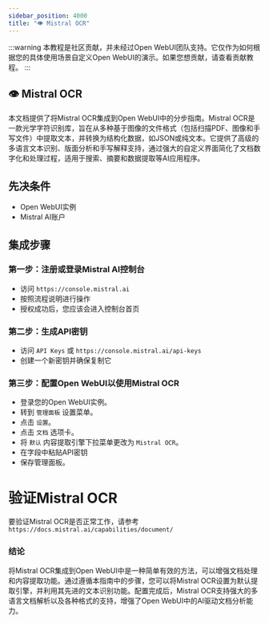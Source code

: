 ```yaml
---
sidebar_position: 4000
title: "👁️ Mistral OCR"
---
```


:::warning
本教程是社区贡献，并未经过Open WebUI团队支持。它仅作为如何根据您的具体使用场景自定义Open WebUI的演示。如果您想贡献，请查看贡献教程。
:::

## 👁️ Mistral OCR

本文档提供了将Mistral OCR集成到Open WebUI中的分步指南。Mistral OCR是一款光学字符识别库，旨在从多种基于图像的文件格式（包括扫描PDF、图像和手写文件）中提取文本，并转换为结构化数据，如JSON或纯文本。它提供了高级的多语言文本识别、版面分析和手写解释支持，通过强大的自定义界面简化了文档数字化和处理过程，适用于搜索、摘要和数据提取等AI应用程序。

先决条件
------------

* Open WebUI实例
* Mistral AI账户

集成步骤
----------------

### 第一步：注册或登录Mistral AI控制台

* 访问 `https://console.mistral.ai`
* 按照流程说明进行操作
* 授权成功后，您应该会进入控制台首页

### 第二步：生成API密钥

* 访问 `API Keys` 或 `https://console.mistral.ai/api-keys`
* 创建一个新密钥并确保复制它

### 第三步：配置Open WebUI以使用Mistral OCR

* 登录您的Open WebUI实例。
* 转到 `管理面板` 设置菜单。
* 点击 `设置`。
* 点击 `文档` 选项卡。
* 将 `默认` 内容提取引擎下拉菜单更改为 `Mistral OCR`。
* 在字段中粘贴API密钥
* 保存管理面板。

验证Mistral OCR
=====================================

要验证Mistral OCR是否正常工作，请参考 `https://docs.mistral.ai/capabilities/document/`


### 结论

将Mistral OCR集成到Open WebUI中是一种简单有效的方法，可以增强文档处理和内容提取功能。通过遵循本指南中的步骤，您可以将Mistral OCR设置为默认提取引擎，并利用其先进的文本识别功能。配置完成后，Mistral OCR支持强大的多语言文档解析以及各种格式的支持，增强了Open WebUI中的AI驱动文档分析能力。
